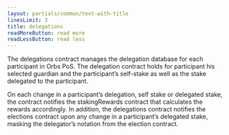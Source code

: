 ```yaml
---
layout: partials/common/text-with-title
linesLimit: 3
title: delegations
readMoreButton: read more
readLessButton: read less
---
```


The delegations contract manages the delegation database for each participant in Orbs PoS. The delegation contract holds for participant his selected guardian and the participant’s self-stake as well as the stake delegated to the participant.

On each change in a participant’s delegation, self stake or delegated stake, the contract notifies the stakingRewards contract that calculates the rewards accordingly. In addition, the delegations contract notifies the elections contract upon any change in a participant’s delegated stake, masking the delegator’s notation from the election contract.
